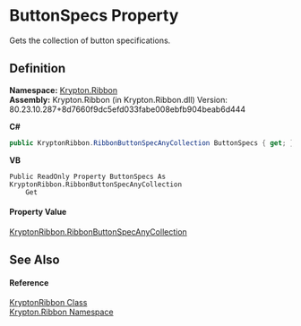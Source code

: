 # ButtonSpecs Property


Gets the collection of button specifications.



## Definition
**Namespace:** <a href="1e9bc734-cff9-e9b8-f013-94cdac669794.md">Krypton.Ribbon</a>  
**Assembly:** Krypton.Ribbon (in Krypton.Ribbon.dll) Version: 80.23.10.287+8d7660f9dc5efd033fabe008ebfb904beab6d444

**C#**
``` C#
public KryptonRibbon.RibbonButtonSpecAnyCollection ButtonSpecs { get; }
```
**VB**
``` VB
Public ReadOnly Property ButtonSpecs As KryptonRibbon.RibbonButtonSpecAnyCollection
	Get
```



#### Property Value
<a href="1b3d5fff-d248-9ed4-8937-db5164dc5003.md">KryptonRibbon.RibbonButtonSpecAnyCollection</a>

## See Also


#### Reference
<a href="208400ac-72b3-453b-6730-d74762316d42.md">KryptonRibbon Class</a>  
<a href="1e9bc734-cff9-e9b8-f013-94cdac669794.md">Krypton.Ribbon Namespace</a>  
